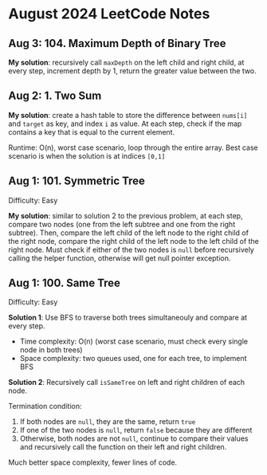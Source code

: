 # August 2024 LeetCode Notes

## Aug 3: 104. Maximum Depth of Binary Tree
**My solution**: recursively call `maxDepth` on the left child and right child, at every step, increment depth by 1, return the greater value between the two.

## Aug 2: 1. Two Sum
**My solution**: create a hash table to store the difference between `nums[i]` and `target` as key, and index `i` as value. At each step, check if the map contains a key that is equal to the current element.

Runtime: O(n), worst case scenario, loop through the entire array. Best case scenario is when the solution is at indices `[0,1]`

## Aug 1: 101. Symmetric Tree
Difficulty: Easy

**My solution**: similar to solution 2 to the previous problem, at each step, compare two nodes (one from the left subtree and one from the right subtree). Then, compare the left child of the left node to the right child of the right node, compare the right child of the left node to the left child of the right node.
Must check if either of the two nodes is `null` before recursively calling the helper function, otherwise will get null pointer exception.

## Aug 1: 100. Same Tree 
Difficulty: Easy

**Solution 1**: Use BFS to traverse both trees simultaneouly and compare at every step.
- Time complexity: O(n) (worst case scenario, must check every single node in both trees)
- Space complexity: two queues used, one for each tree, to implement BFS

**Solution 2**: Recursively call `isSameTree` on left and right children of each node.

Termination condition:
1. If both nodes are `null`, they are the same, return `true`
2. If one of the two nodes is `null`, return `false` because they are different
3. Otherwise, both nodes are not `null`, continue to compare their values and recursively call the function on their left and right children.

Much better space complexity, fewer lines of code.